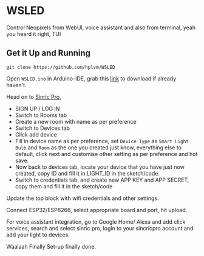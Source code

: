 # WSLED
Control Neopixels from WebUI, voice assistant and also from terminal, yeah you heard it right, TUI

## Get it Up and Running

```
git clone https://github.com/hplvm/WSLED
```
Open `WSLED.ino` in Arduino-IDE, grab this [link](https://www.arduino.cc/en/software) to download if already haven't. 

Head on to [Sinric Pro](https://sinric.pro/), 
- SIGN UP / LOG IN
- Switch to Rooms tab
- Create a new room with name as per preference
- Switch to Devices tab
- Click add device
- Fill in device name as per preference, set `Device Type` as `Smart Light Bulb` and  `Room` as the one you created just know, everything else to default, click next and customise other setting as per preference and hot save.
- Now back to devices tab, locate your device that you have just now created, copy ID and fill it in LIGHT_ID in the sketch/code.
- Switch to credentials tab, and create new APP KEY and APP SECRET, copy them and fill it in the sketch/code

Update the top block with wifi credentials and other settings.

Connect ESP32/ESP8266, select appropriate board and port, hit upload.

For voice assistant integration, go to Google Home/ Alexa and add click services, search and select sinric pro, login to your sincricpro account and add your light to devices.

Waalaah Finally Set-up finally done.


